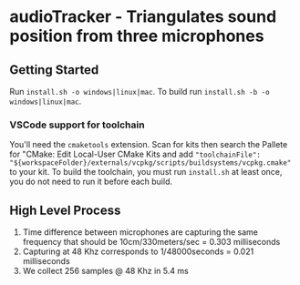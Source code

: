 # audioTracker - Triangulates sound position from three microphones

## Getting Started

Run `install.sh -o windows|linux|mac`. To build run `install.sh -b -o windows|linux|mac`.

### VSCode support for toolchain

You'll need the `cmaketools` extension. Scan for kits then search the Pallete for "CMake: Edit Local-User CMake Kits and add `"toolchainFile": "${workspaceFolder}/externals/vcpkg/scripts/buildsystems/vcpkg.cmake"` to your kit. To build the toolchain, you must run `install.sh` at least once, you do not need to run it before each build.

## High Level Process

1. Time difference between microphones are capturing the same frequency that should be 10cm/330meters/sec = 0.303 milliseconds
2. Capturing at 48 Khz corresponds to 1/48000seconds = 0.021 milliseconds
3. We collect 256 samples @ 48 Khz in 5.4 ms